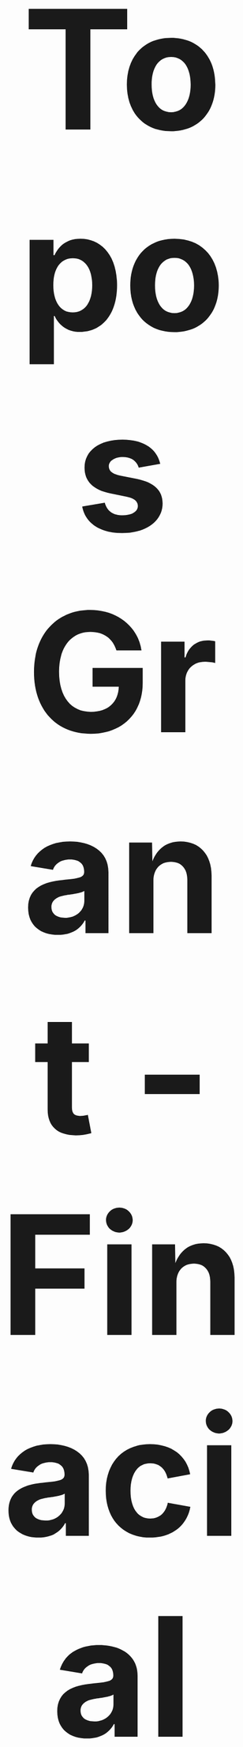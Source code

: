 <div align="center">
  <p style="font-size: 24em; font-weight: bolder">
        Topos Grant - Finacial Bonds Tokenization
  </p>
  <p style="font-size: calc(10px + 0.9vmin)">
    Issue and manage financial bonds with the help of Blockchain technology
  </p>
</div>
<hr>
<br>

This project demonstrates the issuance and management of Financial Bonds through ERC7092. The following functionalities have been implemented

- Identity Registry: This simulates an identity registry.
- ERC-7092 Interface: This provides an implementation of the ERC-7092 standard interface.
- Bond Contract: A contract designed for managing bonds.
- Bond Contracts Deployer: A contract used for deploying bond contracts.
- Bond Call Contract: A contract used for making calls to bond contracts.
- Exchange Contract: A contract used for exchanging bonds between two parties.


